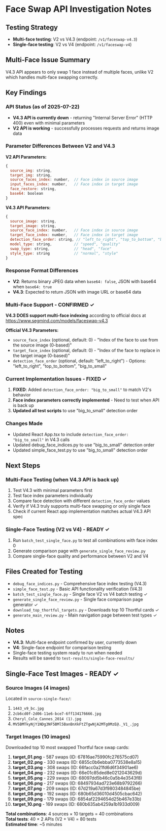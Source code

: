 # Face Swap API Investigation Notes

## Testing Strategy
- **Multi-face testing**: V2 vs V4.3 (endpoint: `/v1/faceswap-v4.3`)
- **Single-face testing**: V2 vs V4 (endpoint: `/v1/faceswap-v4`)

## Multi-Face Issue Summary
V4.3 API appears to only swap 1 face instead of multiple faces, unlike V2 which handles multi-face swapping correctly.

## Key Findings

### API Status (as of 2025-07-22)
- **V4.3 API is currently down** - returning "Internal Server Error" (HTTP 400) even with minimal parameters
- **V2 API is working** - successfully processes requests and returns image data

### Parameter Differences Between V2 and V4.3

**V2 API Parameters:**
```javascript
{
  source_img: string,
  target_img: string, 
  source_faces_index: number,  // Face index in source image
  input_faces_index: number,   // Face index in target image  
  face_restore: string,
  base64: boolean
}
```

**V4.3 API Parameters:**
```javascript
{
  source_image: string,
  target_image: string,
  source_face_index: number,   // Face index in source image
  target_face_index: number,   // Face index in target image
  detection_face_order: string, // "left_to_right", "top_to_bottom", "big_to_small"
  model_type: string,          // "speed", "quality"
  swap_type: string,           // "head", "face"
  style_type: string           // "normal", "style"
}
```

### Response Format Differences
- **V2**: Returns binary JPEG data when `base64: false`, JSON with base64 when `base64: true`
- **V4.3**: Expected to return JSON with image URL or base64 data

### Multi-Face Support - CONFIRMED ✓
**V4.3 DOES support multi-face indexing** according to official docs at https://www.segmind.com/models/faceswap-v4.3

**Official V4.3 Parameters:**
- `source_face_index` (optional, default: 0) - "Index of the face to use from the source image (0-based)"
- `target_face_index` (optional, default: 0) - "Index of the face to replace in the target image (0-based)" 
- `detection_face_order` (optional, default: "left_to_right") - Options: "left_to_right", "top_to_bottom", "big_to_small"

### Current Implementation Issues - FIXED ✓
1. **FIXED**: Added `detection_face_order: "big_to_small"` to match V2's behavior
2. **Face index parameters correctly implemented** - Need to test when API is back up
3. **Updated all test scripts** to use "big_to_small" detection order

### Changes Made
- Updated React App.tsx to include `detection_face_order: "big_to_small"` in V4.3 calls
- Updated debug_face_indices.py to use "big_to_small" detection order
- Updated simple_face_test.py to use "big_to_small" detection order

## Next Steps

### Multi-Face Testing (when V4.3 API is back up)
1. Test V4.3 with minimal parameters first
2. Test face index parameters individually  
3. Compare face detection with different `detection_face_order` values
4. Verify if V4.3 truly supports multi-face swapping or only single face
5. Check if current React app implementation matches actual V4.3 API spec

### Single-Face Testing (V2 vs V4) - READY ✓
1. Run `batch_test_single_face.py` to test all combinations with face index 0
2. Generate comparison page with `generate_single_face_review.py`
3. Compare single-face quality and performance between V2 and V4

## Files Created for Testing
- `debug_face_indices.py` - Comprehensive face index testing (V4.3)
- `simple_face_test.py` - Basic API functionality verification (V4.3)
- `batch_test_single_face.py` - Single face V2 vs V4 batch testing ✓
- `generate_single_face_review.py` - Single face comparison page generator ✓
- `download_top_thortful_targets.py` - Downloads top 10 Thortful cards ✓
- `generate_main_review.py` - Main navigation page between test types ✓

## Notes
- **V4.3**: Multi-face endpoint confirmed by user, currently down
- **V4**: Single-face endpoint for comparison testing
- Single-face testing system ready to run when needed
- Results will be saved to `test-results/single-face-results/`

## Single-Face Test Images - READY ✓

### Source Images (4 images)
Located in `source-single-face/`:
1. `1443_v9_bc.jpg`
2. `2cb6cd0f-2d06-11e6-bce7-6ff134176666.jpg` 
3. `Cheryl_Cole_Cannes_2014 (1).jpg`
4. `MV5BMTkyNjY1NDg3NF5BMl5BanBnXkFtZTgwNjA2MTg0MzE@._V1_.jpg`

### Target Images (10 images)
Downloaded top 10 most swapped Thortful face swap cards:
1. **target_01.png** - 587 swaps (ID: 67816ae75990fc276575cd07)
2. **target_02.png** - 330 swaps (ID: 6855c0b6ebba0773538e8a15)
3. **target_03.png** - 308 swaps (ID: 66facc0a21fd6d6f34901ae6)
4. **target_04.png** - 232 swaps (ID: 66e01c85ded8e0212043629d)
5. **target_05.png** - 229 swaps (ID: 68097dd5b46c0a5b4e3543f8)
6. **target_06.png** - 217 swaps (ID: 68497934ad723e68b9792266)
7. **target_07.png** - 209 swaps (ID: 67d219a67d3f9803484845be)
8. **target_08.png** - 192 swaps (ID: 680b65d36010d4505cbac642)
9. **target_09.png** - 179 swaps (ID: 6854af2294654d25b467e33b)
10. **target_10.png** - 169 swaps (ID: 680b635ab4259a1b1933d009)

**Total combinations**: 4 sources × 10 targets = 40 combinations  
**Total tests**: 40 × 2 APIs (V2 + V4) = 80 tests  
**Estimated time**: ~5 minutes